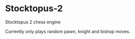 # Stocktopus-2
Stocktopus 2 chess engine

Currently only plays random pawn, knight and bishop moves. 
